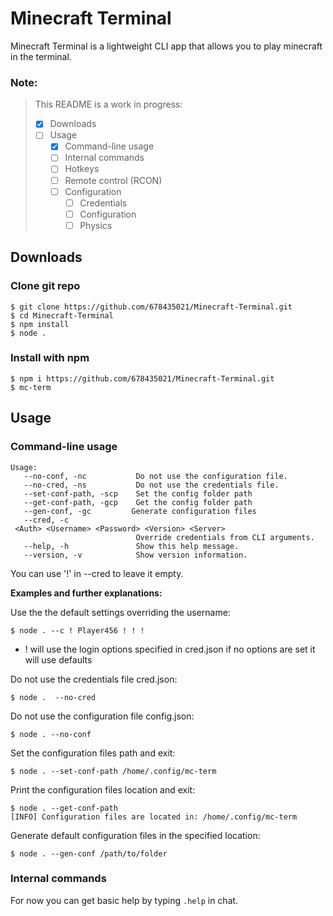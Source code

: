 # Minecraft Terminal

Minecraft Terminal is a lightweight CLI app that allows you to play minecraft in the terminal.

### Note:

> This README is a work in progress:
>
> - [X] Downloads
> - [ ] Usage
>   - [X] Command-line usage
>   - [ ] Internal commands
>   - [ ] Hotkeys
>   - [ ] Remote control (RCON)
>   - [ ] Configuration
>     - [ ] Credentials
>     - [ ] Configuration
>     - [ ] Physics

## Downloads

### Clone git repo

```
$ git clone https://github.com/678435021/Minecraft-Terminal.git
$ cd Minecraft-Terminal
$ npm install
$ node .
```

### Install with npm

```
$ npm i https://github.com/678435021/Minecraft-Terminal.git
$ mc-term
```

## Usage

### Command-line usage

```
Usage: 
   --no-conf, -nc           Do not use the configuration file. 
   --no-cred, -ns           Do not use the credentials file.
   --set-conf-path, -scp    Set the config folder path
   --get-conf-path, -gcp    Get the config folder path
   --gen-conf, -gc         Generate configuration files
   --cred, -c               <Auth> <Username> <Password> <Version> <Server> 
                            Override credentials from CLI arguments. 
   --help, -h               Show this help message. 
   --version, -v            Show version information.
```

You can use '!' in --cred to leave it empty.

**Examples and further explanations:**

Use the the default settings overriding the username:

```
$ node . --c ! Player456 ! ! !
```

- ! will use the login options specified in cred.json if no options are set it will use defaults

Do not use the credentials file cred.json:

```
$ node .  --no-cred
```

Do not use the configuration file config.json:

```
$ node . --no-conf
```

Set the configuration files path and exit:

```
$ node . --set-conf-path /home/.config/mc-term
```
Print the configuration files location and exit:
```
$ node . --get-conf-path
[INFO] Configuration files are located in: /home/.config/mc-term
```
Generate default configuration files in the specified location:
```
$ node . --gen-conf /path/to/folder
```

### Internal commands

For now you can get basic help by typing `.help` in chat.
